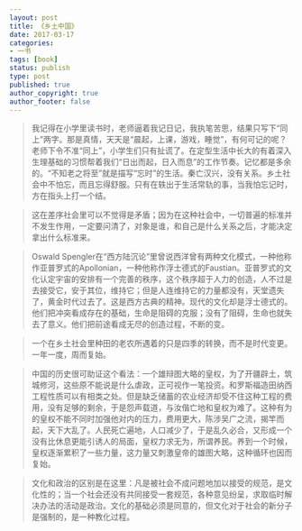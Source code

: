 ```yaml
---
layout: post
title: 《乡土中国》
date: 2017-03-17
categories:
- 一书
tags: [book]
status: publish
type: post
published: true
author_copyright: true
author_footer: false
---
```


>我记得在小学里读书时，老师逼着我记日记，我执笔苦思，结果只写下“同上”两字。那是真情，天天是“晨起，上课，游戏，睡觉”，有何可记的呢？老师下令不准“同上”，小学生们只有扯谎了。在定型生活中长大的有着深入生理基础的习惯帮着我们“日出而起，日入而息”的工作节奏。记忆都是多余的。“不知老之将至”就是描写“忘时”的生活。秦亡汉兴，没有关系。乡土社会中不怕忘，而且忘得舒服。只有在轶出于生活常轨的事，当我怕忘记时，方在指头上打一个结。

>这在差序社会里可以不觉得是矛盾；因为在这种社会中，一切普遍的标准并不发生作用，一定要问清了，对象是谁，和自己是什么关系之后，才能决定拿出什么标准来。

>Oswald Spengler在“西方陆沉论”里曾说西洋曾有两种文化模式，一种他称作亚普罗式的Apollonian，一种他称作浮士德式的Faustian。亚普罗式的文化认定宇宙的安排有一个完善的秩序，这个秩序超于人力的创造，人不过是去接受它，安于其位，维持它；但是人连维持它的力量都没有，天堂遗失了，黄金时代过去了。这是西方古典的精神。现代的文化却是浮士德式的。他们把冲突看成存在的基础，生命是阻碍的克服；没有了阻碍，生命也就失去了意义。他们把前途看成无尽的创造过程，不断的变。

>一个在乡土社会里种田的老农所遇着的只是四季的转换，而不是时代变更。一年一度，周而复始。

>中国的历史很可助证这个看法：一个雄辩图大略的皇权，为了开疆辟土，筑城修河，这些原不能说是什么虐政，正可视作一笔投资。和罗斯福造田纳西工程性质可以有相类之处。但是缺乏储蓄的农业经济却受不住这种工程的费用，没有足够的剩余，于是怨声载道，与汝偕亡地和皇权为难了。这种有为的皇权不能不同时加强他对内的压力，费用更大，陈涉吴广之流，揭竿而起，天下大乱了。人民死亡遍地，人口减少了，于是乱久必合，又形成一个没有比休息更能引诱人的局面，皇权力求无为，所谓养民。养到一个时候，皇权逐渐累积了一些力量，这力量又刺激皇帝的雄图大略，这种循环也因而复始。

>文化和政治的区别是在这里：凡是被社会不成问题地加以接受的规范，是文化性的；当一个社会还没有共同接受一套规范，各种意见纷呈，求取临时解决办法的活动是政治。文化的基础必须是同意的，但文化对于社会的新分子是强制的，是一种教化过程。





